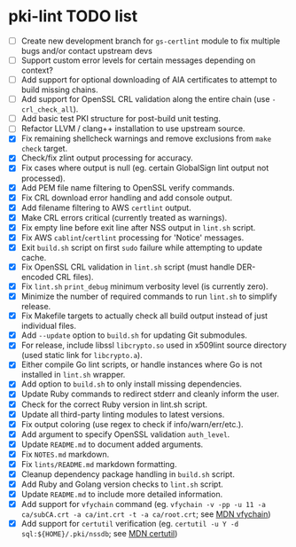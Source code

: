 # pki-lint TODO list

-   [ ] Create new development branch for ```gs-certlint``` module to fix multiple bugs and/or contact upstream devs
-   [ ] Support custom error levels for certain messages depending on context?
-   [ ] Add support for optional downloading of AIA certificates to attempt to build missing chains.
-   [ ] Add support for OpenSSL CRL validation along the entire chain (use ```-crl_check_all```).
-   [ ] Add basic test PKI structure for post-build unit testing.
-   [ ] Refactor LLVM / clang++ installation to use upstream source.
-   [x] Fix remaining shellcheck warnings and remove exclusions from ```make check``` target.
-   [x] Check/fix zlint output processing for accuracy.
-   [x] Fix cases where output is null (eg. certain GlobalSign lint output not processed).
-   [x] Add PEM file name filtering to OpenSSL verify commands.
-   [x] Fix CRL download error handling and add console output.
-   [x] Add filename filtering to AWS ```certlint``` output.
-   [x] Make CRL errors critical (currently treated as warnings).
-   [x] Fix empty line before exit line after NSS output in ```lint.sh``` script.
-   [x] Fix AWS ```cablint```/```certlint``` processing for 'Notice' messages.
-   [x] Exit ```build.sh``` script on first ```sudo``` failure while attempting to update cache.
-   [x] Fix OpenSSL CRL validation in ```lint.sh``` script (must handle DER-encoded CRL files).
-   [x] Fix ```lint.sh``` ```print_debug``` minimum verbosity level (is currently zero).
-   [x] Minimize the number of required commands to run ```lint.sh``` to simplify release.
-   [x] Fix Makefile targets to actually check all build output instead of just individual files.
-   [x] Add ```--update``` option to ```build.sh``` for updating Git submodules.
-   [x] For release, include libssl ```libcrypto.so``` used in x509lint source directory (used static link for ```libcrypto.a```).
-   [x] Either compile Go lint scripts, or handle instances where Go is not installed in ```lint.sh``` wrapper.
-   [x] Add option to ```build.sh``` to only install missing dependencies.
-   [x] Update Ruby commands to redirect stderr and cleanly inform the user.
-   [x] Check for the correct Ruby version in lint.sh script.
-   [x] Update all third-party linting modules to latest versions.
-   [x] Fix output coloring (use regex to check if info/warn/err/etc.).
-   [x] Add argument to specify OpenSSL validation ```auth_level```.
-   [x] Update ```README.md``` to document added arguments.
-   [x] Fix ```NOTES.md``` markdown.
-   [x] Fix ```lints/README.md``` markdown formatting.
-   [x] Cleanup dependency package handling in ```build.sh``` script.
-   [x] Add Ruby and Golang version checks to ```lint.sh``` script.
-   [x] Update ```README.md``` to include more detailed information.
-   [x] Add support for ```vfychain``` command (eg. ```vfychain -v -pp -u 11 -a ca/subCA.crt -a ca/int.crt -t -a ca/root.crt```; see [MDN vfychain](https://developer.mozilla.org/en-US/docs/Mozilla/Projects/NSS/Tools/vfychain))
-   [x] Add support for ```certutil``` verification (eg. ```certutil -u Y -d sql:${HOME}/.pki/nssdb```; see [MDN certutil](https://developer.mozilla.org/en-US/docs/Mozilla/Projects/NSS/tools/NSS_Tools_certutil))
